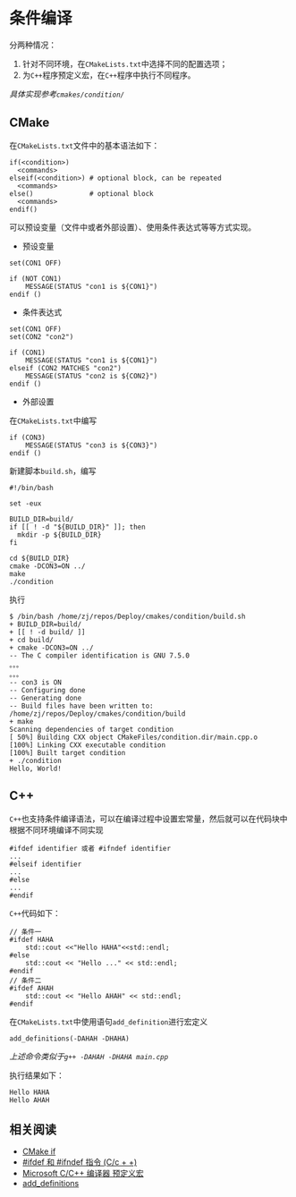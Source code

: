 
# 条件编译

分两种情况：

1. 针对不同环境，在`CMakeLists.txt`中选择不同的配置选项；
2. 为`C++`程序预定义宏，在`C++`程序中执行不同程序。

*具体实现参考`cmakes/condition/`*

## CMake

在`CMakeLists.txt`文件中的基本语法如下：

```
if(<condition>)
  <commands>
elseif(<condition>) # optional block, can be repeated
  <commands>
else()              # optional block
  <commands>
endif()
```

可以预设变量（文件中或者外部设置）、使用条件表达式等等方式实现。

* 预设变量

```
set(CON1 OFF)

if (NOT CON1)
    MESSAGE(STATUS "con1 is ${CON1}")
endif ()
```

* 条件表达式

```
set(CON1 OFF)
set(CON2 "con2")

if (CON1)
    MESSAGE(STATUS "con1 is ${CON1}")
elseif (CON2 MATCHES "con2")
    MESSAGE(STATUS "con2 is ${CON2}")
endif ()
```

* 外部设置

在`CMakeLists.txt`中编写

```
if (CON3)
    MESSAGE(STATUS "con3 is ${CON3}")
endif ()
```

新建脚本`build.sh`，编写

```
#!/bin/bash

set -eux

BUILD_DIR=build/
if [[ ! -d "${BUILD_DIR}" ]]; then
  mkdir -p ${BUILD_DIR}
fi

cd ${BUILD_DIR}
cmake -DCON3=ON ../
make
./condition
```

执行

```
$ /bin/bash /home/zj/repos/Deploy/cmakes/condition/build.sh
+ BUILD_DIR=build/
+ [[ ! -d build/ ]]
+ cd build/
+ cmake -DCON3=ON ../
-- The C compiler identification is GNU 7.5.0
。。。
。。。
-- con3 is ON
-- Configuring done
-- Generating done
-- Build files have been written to: /home/zj/repos/Deploy/cmakes/condition/build
+ make
Scanning dependencies of target condition
[ 50%] Building CXX object CMakeFiles/condition.dir/main.cpp.o
[100%] Linking CXX executable condition
[100%] Built target condition
+ ./condition
Hello, World!
```

## C++

`C++`也支持条件编译语法，可以在编译过程中设置宏常量，然后就可以在代码块中根据不同环境编译不同实现

```
#ifdef identifier 或者 #ifndef identifier
...
#elseif identifier
...
#else
...
#endif
```

`C++`代码如下：

```
// 条件一
#ifdef HAHA
    std::cout <<"Hello HAHA"<<std::endl;
#else
    std::cout << "Hello ..." << std::endl;
#endif
// 条件二
#ifdef AHAH
    std::cout << "Hello AHAH" << std::endl;
#endif
```

在`CMakeLists.txt`中使用语句`add_definition`进行宏定义

```
add_definitions(-DAHAH -DHAHA)
```

*上述命令类似于`g++ -DAHAH -DHAHA main.cpp`*

执行结果如下：

```
Hello HAHA
Hello AHAH
```

## 相关阅读

* [CMake if](https://cmake.org/cmake/help/latest/command/if.html)
* [#ifdef 和 #ifndef 指令 (C/c + +)](https://docs.microsoft.com/zh-cn/cpp/preprocessor/hash-ifdef-and-hash-ifndef-directives-c-cpp?view=msvc-170)
* [Microsoft C/C++ 编译器 预定义宏](https://docs.microsoft.com/zh-cn/cpp/preprocessor/predefined-macros?view=msvc-170)
* [add_definitions](https://cmake.org/cmake/help/v3.0/command/add_definitions.html)